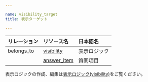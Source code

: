 ```yaml
---

name: visibility_target
title: 表示ターゲット

---
```


|リレーション|リソース名|日本語名|
|:---|:---|:---|
|belongs_to|[visibility](#visibility)|表示ロジック|
||[answer_item](#answer_item)|質問項目|

表示ロジックの作成、編集は[表示ロジック(visibility)](#visibility)をご覧ください。